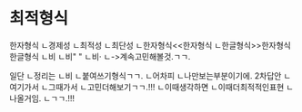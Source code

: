 # 최적형식
한자형식
ㄴ경제성
ㄴ최적성
ㄴ최단성
ㄴ한자형식<<한자형식
ㄴ한글형식>>한자형식
한글형식
ㄴ비
ㄴ비" "
ㄴ비·
ㄴ->계속고민해볼것.ㄱㄱ.

일단
ㄴ정리는
ㄴ비
ㄴ붙여쓰기형식ㄱㄱ.
ㄴ어차피
ㄴ나만보는부분이기에.
2차답안
ㄴ여기가서
ㄴ그때가서
ㄴ고민더해보기ㄱㄱ.!!!
ㄴ이때생각하면
ㄴ이때더최적적인표현
ㄴ나올거임.
ㄴㄱㄱ.!!!
